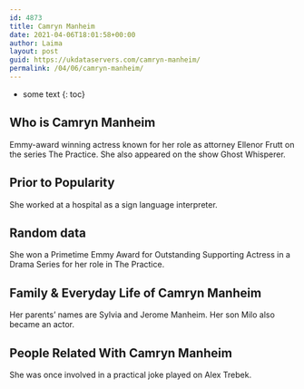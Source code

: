 ```yaml
---
id: 4873
title: Camryn Manheim
date: 2021-04-06T18:01:58+00:00
author: Laima
layout: post
guid: https://ukdataservers.com/camryn-manheim/
permalink: /04/06/camryn-manheim/
---
```


* some text
{: toc}


## Who is Camryn Manheim
                  
                  
                  
Emmy-award winning actress known for her role as attorney Ellenor Frutt on the series The Practice. She also appeared on the show Ghost Whisperer.
                  
              
            
              
            
                
                
                
## Prior to Popularity
                  
                  
                  
She worked at a hospital as a sign language interpreter.
                  
              
            
              
            
                
                
                
## Random data
                  
                  
                  
She won a Primetime Emmy Award for Outstanding Supporting Actress in a Drama Series for her role in The Practice. 
                  
              
            
              
            
                
                
                
## Family & Everyday Life of Camryn Manheim
                  
                  
                  
Her parents&#8217; names are Sylvia and Jerome Manheim. Her son Milo also became an actor. 
                  
              
            
              
            
                
                
                
## People Related With Camryn Manheim
                  
                  
                  
She was once involved in a practical joke played on Alex Trebek.
                  
              
            
              
            
                
              
            
              
              
            
            
              
            
          
          
          